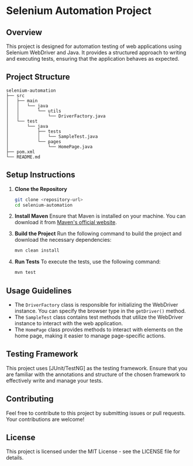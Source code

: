 # Selenium Automation Project

## Overview
This project is designed for automation testing of web applications using Selenium WebDriver and Java. It provides a structured approach to writing and executing tests, ensuring that the application behaves as expected.

## Project Structure
```
selenium-automation
├── src
│   ├── main
│   │   └── java
│   │       └── utils
│   │           └── DriverFactory.java
│   └── test
│       └── java
│           ├── tests
│           │   └── SampleTest.java
│           └── pages
│               └── HomePage.java
├── pom.xml
└── README.md
```

## Setup Instructions
1. **Clone the Repository**
   ```bash
   git clone <repository-url>
   cd selenium-automation
   ```

2. **Install Maven**
   Ensure that Maven is installed on your machine. You can download it from [Maven's official website](https://maven.apache.org/download.cgi).

3. **Build the Project**
   Run the following command to build the project and download the necessary dependencies:
   ```bash
   mvn clean install
   ```

4. **Run Tests**
   To execute the tests, use the following command:
   ```bash
   mvn test
   ```

## Usage Guidelines
- The `DriverFactory` class is responsible for initializing the WebDriver instance. You can specify the browser type in the `getDriver()` method.
- The `SampleTest` class contains test methods that utilize the WebDriver instance to interact with the web application.
- The `HomePage` class provides methods to interact with elements on the home page, making it easier to manage page-specific actions.

## Testing Framework
This project uses [JUnit/TestNG] as the testing framework. Ensure that you are familiar with the annotations and structure of the chosen framework to effectively write and manage your tests.

## Contributing
Feel free to contribute to this project by submitting issues or pull requests. Your contributions are welcome!

## License
This project is licensed under the MIT License - see the LICENSE file for details.